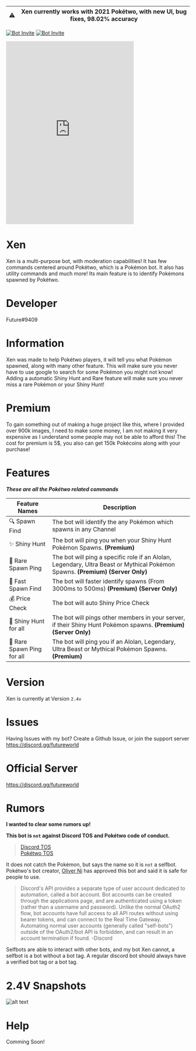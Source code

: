 | ⚠️  |      Xen currently works with 2021 Pokétwo, with new UI, bug fixes, 98.02% accuracy      |
|----------|:-------------:|

[![Bot Invite](https://img.shields.io/badge/Bot%20Invite-Xen-brightgreen.svg?style=flat)](https://discord.com/api/oauth2/authorize?client_id=826935014049972265&permissions=511049&scope=bot%20applications.commands)
[![Bot Invite](https://img.shields.io/badge/Discord-Join%20Here-blue.svg?style=flat)](https://discord.gg/futureworld)

<iframe src="https://discord.com/widget?id=815598238820335668&theme=dark" width="350" height="500" allowtransparency="true" frameborder="0" sandbox="allow-popups allow-popups-to-escape-sandbox allow-same-origin allow-scripts"></iframe>

# Xen

Xen is a multi-purpose bot, with moderation capabilities! It has few commands centered around Pokétwo, which is a Pokémon bot. It also has utility commands and much more! Its main feature is to identify Pokémons spawned by Pokétwo.

# Developer
Future#9409

# Information
Xen was made to help Pokétwo players, it will tell you what Pokémon spawned, along with many other feature. This will make sure you never have to use google to search for some Pokémon you might not know! Adding a automatic Shiny Hunt and Rare feature will make sure you never miss a rare Pokémon or your Shiny Hunt!

# Premium
To gain something out of making a huge project like this, where I provided over 900k images, I need to make some money, I am not making it very expensive as I understand some people may not be able to afford this! The cost for premium is 5$, you also can get 150k Pokécoins along with your purchase!

# Features

_**These are all the Pokétwo related commands**_

| Feature Names  | Description |
| ------------- | ------------- |
| 🔍 Spawn Find  | The bot will identify the any Pokémon which spawns in any Channel  |
| ✨ Shiny Hunt  | The bot will ping you when your Shiny Hunt Pokémon Spawns. **(Premium)** |
| 🏓 Rare Spawn Ping | The bot will ping a specific role if an Alolan, Legendary, Ultra Beast or Mythical Pokémon Spawns. **(Premium)** **(Server Only)** |
| 💨 Fast Spawn Find | The bot will faster identify spawns (From 3000ms to 500ms) **(Premium)** **(Server Only)** |
| 💰 Price Check | The bot will auto Shiny Price Check |
| 👥 Shiny Hunt for all | The bot will pings other members in your server, if their Shiny Hunt Pokémon spawns. **(Premium)** **(Server Only)** |
| 🧍 Rare Spawn Ping for all | The bot will ping you if an Alolan, Legendary, Ultra Beast or Mythical Pokémon Spawns. **(Premium)** |

# Version
Xen is currently at Version `2.4v`

# Issues
Having Issues with my bot? Create a Github Issue, or join the support server https://discord.gg/futureworld

# Official Server
https://discord.gg/futureworld

# Rumors
**I wanted to clear some rumors up!**

**This bot is `not` against Discord TOS and Pokétwo code of conduct.**
> [Discord TOS](https://discord.com/terms)  
> [Pokétwo TOS](https://poketwo.net/code-of-conduct)

It does not catch the Pokémon, but says the name so it is `not` a selfbot. Pokétwo's bot creator, [Oliver Ni](https://github.com/oliver-ni) has approved this bot and said it is safe for people to use.

> Discord's API provides a separate type of user account dedicated to automation, called a bot account. Bot accounts can be created through the applications page, and are authenticated using a token (rather than a username and password). Unlike the normal OAuth2 flow, bot accounts have full access to all API routes without using bearer tokens, and can connect to the Real Time Gateway. Automating normal user accounts (generally called "self-bots") outside of the OAuth2/bot API is forbidden, and can result in an account termination if found. -Discord

Selfbots are able to interact with other bots, and my bot Xen cannot, a selfbot is a bot without a bot tag. A regular discord bot should always have a verified bot tag or a bot tag.

# 2.4V Snapshots
![alt text](https://gm1.ggpht.com/jcONwRfqkbcmLagQ0NACs9GbLleNd2kVFYwZ47LT5SxDdQ41mNukTPD3tgoqntiPEOtyR8wLA2vLuBdO-WvHNs1iCHdzLsvi0Yrc1xRzBIpWFu3xRZTM23zCsRH1Uq-9zU3KDOxYRH6kBU9zqQbTSADG5OomIcLZ8XgUMoL8V0S38NM9jlr6x7hQtS2WtWuRQmD8CT0ydVmLECuAR-GpBbP3b3BIsaXXEEctOegtOmIhZg-9xOWfXmTSyucRxgR94TUYak6vtZrBEeK1i-9sesOWmaDWlKBhn9c6qQk6qCBkuo_6YB-8179m7U6_88svr1z5KNQarfJPPieS4Iby3Q_RubG0Lu2KEsjuYpa0bXfTuqAHLXDl2CVpP7dv7chiNUwqBDhKzuRqsT3ou5ZqKHkwlz6E3niz13wthjNAwDAh3E8YLz3iumlgqEpzyQpf-h8Q-63FB1tz6X9H8neNHKYrhN-s-GXfRwJt_aUuxYMsBK9Dixs5CZEYG2XBJ7fgcmv0UWf8XiqFm6I0ZX6AxuwaRb987tgP7d7BugzNI65rnPIHC5KR7AOpFC8so6hWi6oZ7tQ9jmnt5YYfJrGhDOcC3XEtNsIaj4Cw9Xjc01bJc18p0qe6GRK203lFLkseWi5qzAC_52N2aumP-4ugKDS0m0S_4bGv1okoyVNHJ4okeOgO-KkhGN-KZ9619WiLwCgz_YbL2to2nrmkAun7cQQJz7-i8PmNjdsd-N2lzeU30Kk8DzaZT7TDfpxwjzy6ZWw=s0-l75-ft-l75-ft)
# Help
Comming Soon!
